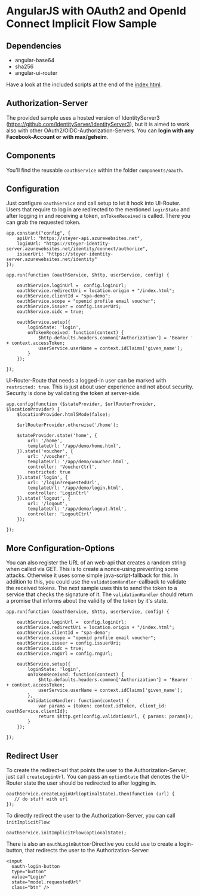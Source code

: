 # AngularJS with OAuth2 and OpenId Connect Implicit Flow Sample

## Dependencies
- angular-base64
- sha256
- angular-ui-router

Have a look at the included scripts at the end of the [index.html](https://github.com/manfredsteyer/angular-oauth-oidc/blob/master/index.html).

## Authorization-Server
The provided sample uses a hosted version of IdentityServer3 (https://github.com/IdentityServer/IdentityServer3), but it is aimed to work also with other OAuth2/OIDC-Authorization-Servers. You can **login with any Facebook-Account or with max/geheim**.

## Components

You'll find the reusable ``oauthService`` within the folder ``components/oauth``.

## Configuration

Just configure ``oauthService`` and call setup to let it hook into UI-Router. Users that require to log in are redirected to the mentioned ``loginState`` and after logging in and receiving a token, ``onTokenReceived`` is called. There you can grab the requested token.

```
app.constant("config", { 
    apiUrl: "https://steyer-api.azurewebsites.net",
    loginUrl: "https://steyer-identity-server.azurewebsites.net/identity/connect/authorize",
    issuerUri: "https://steyer-identity-server.azurewebsites.net/identity"
});

app.run(function (oauthService, $http, userService, config) {

    oauthService.loginUrl =  config.loginUrl;
    oauthService.redirectUri = location.origin + "/index.html";
    oauthService.clientId = "spa-demo";
    oauthService.scope = "openid profile email voucher";
    oauthService.issuer = config.issuerUri;
    oauthService.oidc = true;
    
    oauthService.setup({
        loginState: 'login',
        onTokenReceived: function(context) {
            $http.defaults.headers.common['Authorization'] = 'Bearer ' + context.accessToken;
            userService.userName = context.idClaims['given_name'];
        }
    });

});
```

UI-Router-Route that needs a logged-in user can be marked with ``restricted: true``. This is just about user experience and not about security. Security is done by validating the token at server-side.

```
app.config(function ($stateProvider, $urlRouterProvider, $locationProvider) {
    $locationProvider.html5Mode(false);

    $urlRouterProvider.otherwise('/home');

    $stateProvider.state('home', {
        url: '/home',
        templateUrl: '/app/demo/home.html',
    }).state('voucher', {
        url: '/voucher',
        templateUrl: '/app/demo/voucher.html',
        controller: 'VoucherCtrl',
        restricted: true
    }).state('login', {
        url: '/login?requestedUrl',
        templateUrl: '/app/demo/login.html',
        controller: 'LoginCtrl'
    }).state('logout', {
        url: '/logout',
        templateUrl: '/app/demo/logout.html',
        controller: 'LogoutCtrl'
    });

});
```

## More Configuration-Options

You can also register the URL of an web-api that creates a random string when called via GET. This is to create a nonce-using preventing some attacks. Otherwise it uses some simple java-script-fallback for this. In addition to this, you could use the ``validationHandler``-callback to validate the received tokens. The next sample uses this to send the token to a service that checks the signature of it. The ``validationHandler`` should return a promise that informs about the validity of the token by it's state.  

```
app.run(function (oauthService, $http, userService, config) {

    oauthService.loginUrl =  config.loginUrl;
    oauthService.redirectUri = location.origin + "/index.html";
    oauthService.clientId = "spa-demo";
    oauthService.scope = "openid profile email voucher";
    oauthService.issuer = config.issuerUri;
    oauthService.oidc = true;
    oauthService.rngUrl = config.rngUrl;
    
    oauthService.setup({
        loginState: 'login',
        onTokenReceived: function(context) {
            $http.defaults.headers.common['Authorization'] = 'Bearer ' + context.accessToken;
            userService.userName = context.idClaims['given_name'];
        },
        validationHandler: function(context) {
            var params = {token: context.idToken, client_id: oauthService.clientId};
            return $http.get(config.validationUrl, { params: params});
        }
    });

});
```

## Redirect User

To create the redirect-url that points the user to the Authorization-Server, just call ``createLoginUrl``. You can pass an ``optionState`` that denotes the UI-Router state the user should be redirected to after logging in.

```
oauthService.createLoginUrl(optinalState).then(function (url) {
   // do stuff with url
});
```

To directly redirect the user to the Authorization-Server, you can call ``initImplicitFlow``:

```
oauthService.initImplicitFlow(optionalState);
```

There is also an ``oauthLoginButton``-Directive you could use to create a login-button, that redirects the user to the Authorization-Server:

```
<input 
  oauth-login-button
  type="button" 
  value="Login" 
  state="model.requestedUrl" 
  class="btn" />
```  
